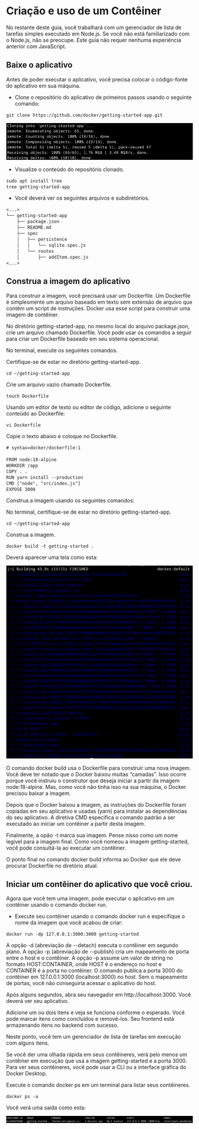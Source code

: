 # Criação e uso de um Contêiner

No restante deste guia, você trabalhará com um gerenciador de lista de tarefas simples executado em Node.js. Se você não está familiarizado com o Node.js, não se preocupe. Este guia não requer nenhuma experiência anterior com JavaScript.

## Baixe o aplicativo

Antes de poder executar o aplicativo, você precisa colocar o código-fonte do aplicativo em sua máquina.

* Clone o repositório do aplicativo de primeiros passos usando o seguinte comando:

```console
git clone https://github.com/docker/getting-started-app.git
```

![Aula5-Docker-04.png](imagens/Aula5-Docker-04.png)

* Visualize o conteúdo do repositório clonado.

```console
sudo apt install tree
tree getting-started-app
```

* Você deverá ver os seguintes arquivos e subdiretórios.

```console
<...>
└── getting-started-app
    ├── package.json
    ├── README.md
    ├── spec
    │   ├── persistence
    │   │   └── sqlite.spec.js
    │   └── routes
    │       ├── addItem.spec.js
<...>
```

## Construa a imagem do aplicativo

Para construir a imagem, você precisará usar um Dockerfile. Um Dockerfile é simplesmente um arquivo baseado em texto sem extensão de arquivo que contém um script de instruções. Docker usa esse script para construir uma imagem de contêiner.

No diretório getting-started-app, no mesmo local do arquivo package.json, crie um arquivo chamado Dockerfile. Você pode usar os comandos a seguir para criar um Dockerfile baseado em seu sistema operacional.

No terminal, execute os seguintes comandos.

Certifique-se de estar no diretório getting-started-app.

```console
cd ~/getting-started-app
```

Crie um arquivo vazio chamado Dockerfile.

```console
touch Dockerfile
```

Usando um editor de texto ou editor de código, adicione o seguinte conteúdo ao Dockerfile:

```console
vi Dockerfile
```
Copie o texto abaixo e coloque no Dockerfile.

```console
# syntax=docker/dockerfile:1

FROM node:18-alpine
WORKDIR /app
COPY . .
RUN yarn install --production
CMD ["node", "src/index.js"]
EXPOSE 3000
```

Construa a imagem usando os seguintes comandos:

No terminal, certifique-se de estar no diretório getting-started-app.

```console
cd ~/getting-started-app
```

Construa a imagem.

```console
docker build -t getting-started .
```

Deverá aparecer uma tela como esta:

![Aula5-Docker-05.png](imagens/Aula5-Docker-05.png)


O comando docker build usa o Dockerfile para construir uma nova imagem. Você deve ter notado que o Docker baixou muitas “camadas”. Isso ocorre porque você instruiu o construtor que deseja iniciar a partir da imagem node:18-alpine. Mas, como você não tinha isso na sua máquina, o Docker precisou baixar a imagem.

Depois que o Docker baixou a imagem, as instruções do Dockerfile foram copiadas em seu aplicativo e usadas (yarn) para instalar as dependências do seu aplicativo. A diretiva CMD especifica o comando padrão a ser executado ao iniciar um contêiner a partir desta imagem.

Finalmente, a opão -t marca sua imagem. Pense nisso como um nome legível para a imagem final. Como você nomeou a imagem getting-started, você pode consultá-la ao executar um contêiner.

O ponto final no comando docker build informa ao Docker que ele deve procurar Dockerfile no diretório atual.

## Iniciar um contêiner do aplicativo que você criou.

Agora que você tem uma imagem, pode executar o aplicativo em um contêiner usando o comando docker run.

* Execute seu contêiner usando o comando docker run e especifique o nome da imagem que você acabou de criar:

```console
docker run -dp 127.0.0.1:3000:3000 getting-started
```

A opção -d (abreviação de --detach) executa o contêiner em segundo plano. A opção -p (abreviação de --publish) cria um mapeamento de porta entre o host e o contêiner. A opção -p assume um valor de string no formato HOST:CONTAINER, onde HOST é o endereço no host e CONTAINER é a porta no contêiner. O comando publica a porta 3000 do contêiner em 127.0.0.1:3000 (localhost:3000) no host. Sem o mapeamento de portas, você não conseguiria acessar o aplicativo do host.

Após alguns segundos, abra seu navegador em http://localhost:3000. Você deverá ver seu aplicativo.

Adicione um ou dois itens e veja se funciona conforme o esperado. Você pode marcar itens como concluídos e removê-los. Seu frontend está armazenando itens no backend com sucesso.

Neste ponto, você tem um gerenciador de lista de tarefas em execução com alguns itens.

Se você der uma olhada rápida em seus contêineres, verá pelo menos um contêiner em execução que usa a imagem getting-started e a porta 3000. Para ver seus contêineres, você pode usar a CLI ou a interface gráfica do Docker Desktop.

Execute o comando docker ps em um terminal para listar seus contêineres.

```console
docker ps -a
```

Você verá uma saída como esta:

![Aula5-Docker-06.png](imagens/Aula5-Docker-06.png)